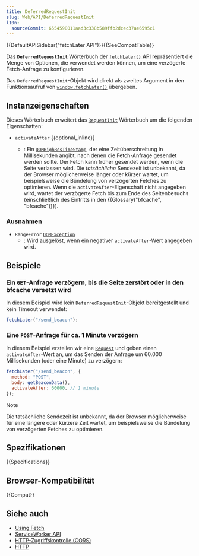 ```yaml
---
title: DeferredRequestInit
slug: Web/API/DeferredRequestInit
l10n:
  sourceCommit: 6554598011aad3c338b589ffb2dcec37ae6595c1
---
```


{{DefaultAPISidebar("fetchLater API")}}{{SeeCompatTable}}

Das **`DeferredRequestInit`** Wörterbuch der [`fetchLater()` API](/de/docs/Web/API/fetchLater_API) repräsentiert die Menge von Optionen, die verwendet werden können, um eine verzögerte Fetch-Anfrage zu konfigurieren.

Das `DeferredRequestInit`-Objekt wird direkt als zweites Argument in den Funktionsaufruf von [`window.fetchLater()`](/de/docs/Web/API/Window/fetchLater) übergeben.

## Instanzeigenschaften

Dieses Wörterbuch erweitert das [`RequestInit`](/de/docs/Web/API/RequestInit) Wörterbuch um die folgenden Eigenschaften:

- `activateAfter` {{optional_inline}}

  - : Ein [`DOMHighResTimeStamp`](/de/docs/Web/API/DOMHighResTimeStamp), der eine Zeitüberschreitung in Millisekunden angibt, nach denen die Fetch-Anfrage gesendet werden sollte. Der Fetch kann früher gesendet werden, wenn die Seite verlassen wird. Die _tatsächliche_ Sendezeit ist unbekannt, da der Browser möglicherweise länger oder kürzer wartet, um beispielsweise die Bündelung von verzögerten Fetches zu optimieren. Wenn die `activateAfter`-Eigenschaft nicht angegeben wird, wartet der verzögerte Fetch bis zum Ende des Seitenbesuchs (einschließlich des Eintritts in den {{Glossary("bfcache", "bfcache")}}).

### Ausnahmen

- `RangeError` [`DOMException`](/de/docs/Web/API/DOMException)
  - : Wird ausgelöst, wenn ein negativer `activateAfter`-Wert angegeben wird.

## Beispiele

### Ein `GET`-Anfrage verzögern, bis die Seite zerstört oder in den bfcache versetzt wird

In diesem Beispiel wird kein `DeferredRequestInit`-Objekt bereitgestellt und kein Timeout verwendet:

```js
fetchLater("/send_beacon");
```

### Eine `POST`-Anfrage für ca. 1 Minute verzögern

In diesem Beispiel erstellen wir eine [`Request`](/de/docs/Web/API/Request) und geben einen `activateAfter`-Wert an, um das Senden der Anfrage um 60.000 Millisekunden (oder eine Minute) zu verzögern:

```js
fetchLater("/send_beacon", {
  method: "POST",
  body: getBeaconData(),
  activateAfter: 60000, // 1 minute
});
```

> [!NOTE]
> Die tatsächliche Sendezeit ist unbekannt, da der Browser möglicherweise für eine längere oder kürzere Zeit wartet, um beispielsweise die Bündelung von verzögerten Fetches zu optimieren.

## Spezifikationen

{{Specifications}}

## Browser-Kompatibilität

{{Compat}}

## Siehe auch

- [Using Fetch](/de/docs/Web/API/Fetch_API/Using_Fetch)
- [ServiceWorker API](/de/docs/Web/API/Service_Worker_API)
- [HTTP-Zugriffskontrolle (CORS)](/de/docs/Web/HTTP/Guides/CORS)
- [HTTP](/de/docs/Web/HTTP)
